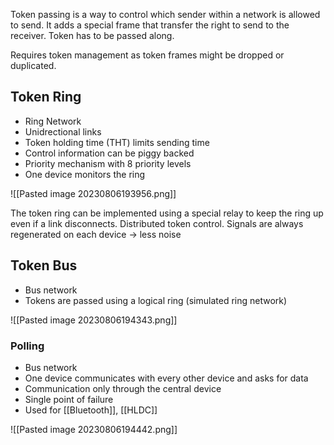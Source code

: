 Token passing is a way to control which sender within a network is allowed to send. It adds a special frame that transfer the right to send to the receiver. Token has to be passed along.

Requires token management as token frames might be dropped or duplicated.

## Token Ring

- Ring Network
- Unidrectional links
- Token holding time (THT) limits sending time
- Control information can be piggy backed
- Priority mechanism with 8 priority levels
- One device monitors the ring

![[Pasted image 20230806193956.png]]

The token ring can be implemented using a special relay to keep the ring up even if a link disconnects. Distributed token control. Signals are always regenerated on each device -> less noise

## Token Bus

- Bus network
- Tokens are passed using a logical ring (simulated ring network)

![[Pasted image 20230806194343.png]]

### Polling

- Bus network
- One device communicates with every other device and asks for data
- Communication only through the central device
- Single point of failure
- Used for [[Bluetooth]], [[HLDC]]

![[Pasted image 20230806194442.png]]
